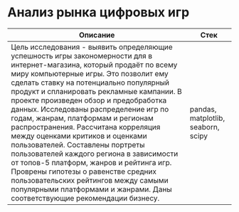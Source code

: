 # Анализ рынка цифровых игр

Описание | Стек
------|----------
Цель исследования -  выявить определяющие успешность игры закономерности для в интернет-магазина, который продаёт по всему миру компьютерные игры. Это позволит ему сделать ставку на потенциально популярный продукт и спланировать рекламные кампании. В проекте произведен обзор и предобработка данных. Исследованы распределение игр по годам, жанрам, платформам и регионам распространения. Рассчитана корреляция между оценками критиков и оценками пользователей. Составлены портреты пользователей каждого региона в зависимости от топов-5 платформ, жанров и рейтинга игр. Проврены гипотезы о равенстве средних пользовательских рейтингов между самыми популярными платформами и жанрами. Даны соответствующие рекомендации бизнесу.  | pandas, matplotlib, seaborn, scipy

